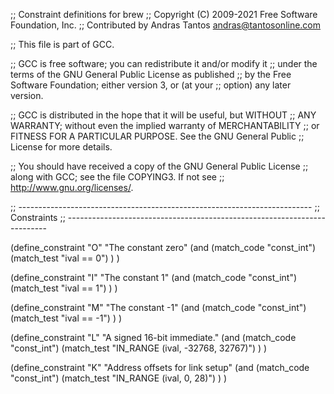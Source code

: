 ;; Constraint definitions for brew
;; Copyright (C) 2009-2021 Free Software Foundation, Inc.
;; Contributed by Andras Tantos <andras@tantosonline.com>

;; This file is part of GCC.

;; GCC is free software; you can redistribute it and/or modify it
;; under the terms of the GNU General Public License as published
;; by the Free Software Foundation; either version 3, or (at your
;; option) any later version.

;; GCC is distributed in the hope that it will be useful, but WITHOUT
;; ANY WARRANTY; without even the implied warranty of MERCHANTABILITY
;; or FITNESS FOR A PARTICULAR PURPOSE.  See the GNU General Public
;; License for more details.

;; You should have received a copy of the GNU General Public License
;; along with GCC; see the file COPYING3.  If not see
;; <http://www.gnu.org/licenses/>.

;; -------------------------------------------------------------------------
;; Constraints
;; -------------------------------------------------------------------------

(define_constraint "O"
  "The constant zero"
  (and
    (match_code "const_int")
    (match_test "ival == 0")
  )
)

(define_constraint "I"
  "The constant 1"
  (and
    (match_code "const_int")
    (match_test "ival == 1")
  )
)

(define_constraint "M"
  "The constant -1"
  (and
    (match_code "const_int")
    (match_test "ival == -1")
  )
)

(define_constraint "L"
  "A signed 16-bit immediate."
  (and
    (match_code "const_int")
    (match_test "IN_RANGE (ival, -32768, 32767)")
  )
)

(define_constraint "K"
  "Address offsets for link setup"
  (and
    (match_code "const_int")
    (match_test "IN_RANGE (ival, 0, 28)")
  )
)
